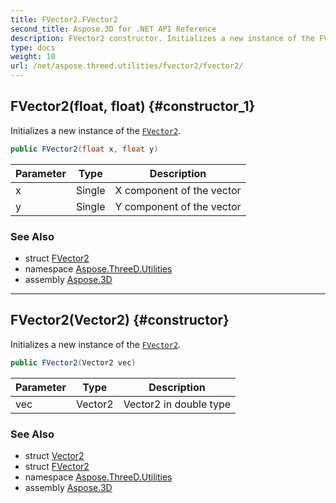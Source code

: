 ```yaml
---
title: FVector2.FVector2
second_title: Aspose.3D for .NET API Reference
description: FVector2 constructor. Initializes a new instance of the FVector2
type: docs
weight: 10
url: /net/aspose.threed.utilities/fvector2/fvector2/
---
```

## FVector2(float, float) {#constructor_1}

Initializes a new instance of the [`FVector2`](../).

```csharp
public FVector2(float x, float y)
```

| Parameter | Type | Description |
| --- | --- | --- |
| x | Single | X component of the vector |
| y | Single | Y component of the vector |

### See Also

* struct [FVector2](../)
* namespace [Aspose.ThreeD.Utilities](../../../aspose.threed.utilities/)
* assembly [Aspose.3D](../../../)

---

## FVector2(Vector2) {#constructor}

Initializes a new instance of the [`FVector2`](../).

```csharp
public FVector2(Vector2 vec)
```

| Parameter | Type | Description |
| --- | --- | --- |
| vec | Vector2 | Vector2 in double type |

### See Also

* struct [Vector2](../../vector2/)
* struct [FVector2](../)
* namespace [Aspose.ThreeD.Utilities](../../../aspose.threed.utilities/)
* assembly [Aspose.3D](../../../)



